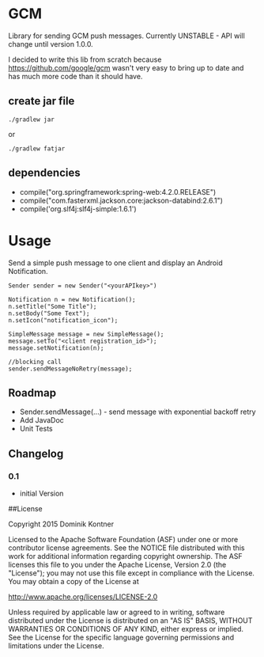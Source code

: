 # GCM

Library for sending GCM push messages. Currently UNSTABLE - API will change until version 1.0.0.

I decided to write this lib from scratch because https://github.com/google/gcm wasn't very easy to bring up to date and has much more code than it should have.


## create jar file

```
./gradlew jar
```
or
```
./gradlew fatjar
```

## dependencies

* compile("org.springframework:spring-web:4.2.0.RELEASE")
* compile("com.fasterxml.jackson.core:jackson-databind:2.6.1")
* compile('org.slf4j:slf4j-simple:1.6.1')


# Usage

Send a simple push message to one client and display an Android Notification.

```
Sender sender = new Sender("<yourAPIkey>")

Notification n = new Notification();
n.setTitle("Some Title");
n.setBody("Some Text");
n.setIcon("notification_icon");

SimpleMessage message = new SimpleMessage();
message.setTo("<client registration_id>");
message.setNotification(n);

//blocking call
sender.sendMessageNoRetry(message);
```



## Roadmap

* Sender.sendMessage(...) - send message with exponential backoff retry
* Add JavaDoc
* Unit Tests


## Changelog

### 0.1
* initial Version


##License

Copyright 2015 Dominik Kontner

Licensed to the Apache Software Foundation (ASF) under one or more contributor license agreements. See the NOTICE file distributed with this work for additional information regarding copyright ownership. The ASF licenses this file to you under the Apache License, Version 2.0 (the "License"); you may not use this file except in compliance with the License. You may obtain a copy of the License at

http://www.apache.org/licenses/LICENSE-2.0

Unless required by applicable law or agreed to in writing, software distributed under the License is distributed on an "AS IS" BASIS, WITHOUT WARRANTIES OR CONDITIONS OF ANY KIND, either express or implied. See the License for the specific language governing permissions and limitations under the License.
